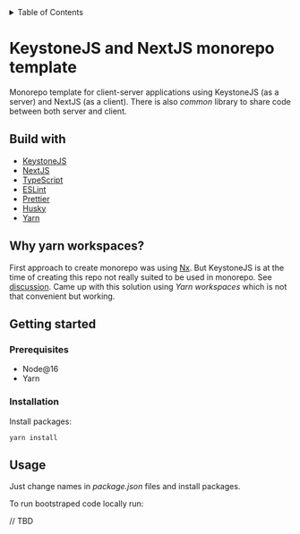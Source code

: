 <!-- TABLE OF CONTENTS -->
<details>
  <summary>Table of Contents</summary>
  <ol>
    <li>
      <a href="#about-the-project">About The Project</a>
      <ul>
        <li><a href="#built-with">Built With</a></li>
      </ul>
    </li>
    <li>
      <a href="#getting-started">Getting Started</a>
      <ul>
        <li><a href="#prerequisites">Prerequisites</a></li>
        <li><a href="#installation">Installation</a></li>
      </ul>
    </li>
    <li><a href="#usage">Usage</a></li>
    <li><a href="#roadmap">Roadmap</a></li>
    <li><a href="#contributing">Contributing</a></li>
    <li><a href="#license">License</a></li>
    <li><a href="#contact">Contact</a></li>
    <li><a href="#acknowledgments">Acknowledgments</a></li>
  </ol>
</details>


# KeystoneJS and NextJS monorepo template

Monorepo template for client-server applications using KeystoneJS (as a server) and NextJS (as a client). There is also *common* library to share code between both server and client.

## Build with

- [KeystoneJS](https://keystonejs.com)
- [NextJS](https://nextjs.org)
- [TypeScript](https://www.typescriptlang.org)
- [ESLint](https://eslint.org)
- [Prettier](https://prettier.io)
- [Husky](https://typicode.github.io/husky/#/)
- [Yarn](https://yarnpkg.com)

## Why yarn workspaces?

First approach to create monorepo was using [Nx](https://nx.dev). But KeystoneJS is at the time of creating this repo not really suited to be used in monorepo. See [discussion](https://github.com/keystonejs/keystone/discussions/7220). Came up with this solution using *Yarn workspaces* which is not that convenient but working.

## Getting started

### Prerequisites

- Node@16
- Yarn

### Installation

Install packages:
```
yarn install
```

## Usage

Just change names in *package.json* files and install packages.

To run bootstraped code locally run:

// TBD

